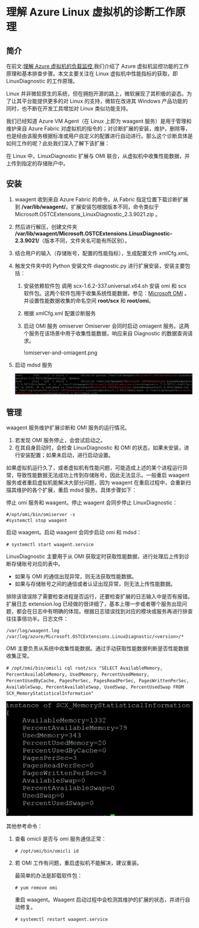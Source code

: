 # 理解 Azure Linux 虚拟机的诊断工作原理

## 简介

在前文:[理解 Azure 虚拟机的负载监控](aog-monitoring-and-diagnostics-virtual-machines-load-monitoring-guidance.md),我们介绍了 Azure 虚拟机监控功能的工作原理和基本排查步骤。本文主要关注在 Linux 虚拟机中性能指标的获取，即 LinuxDiagnostic 的工作原理。

Linux 并非微软原生的系统，但在拥抱开源的路上，微软展现了其积极的姿态。为了让其平台能提供更多的对 Linux 的支持，微软在改进其 Windows 产品功能的同时，也不断在开发工具增加对 Linux 类似功能支持。

我们已经知道 Azure VM Agent（在 Linux 上即为 waagent 服务）是用于管理和维护来自 Azure Fabric 对虚拟机的指令的；对诊断扩展的安装，维护，删除等，也是经由该服务根据标准或用户自定义的配置进行自动进行。那么这个诊断具体是如何工作的呢？此处我们深入了解下该扩展：

在 Linux 中，LinuxDiagnostic 扩展与 OMI 联合，从虚拟机中收集性能数据，并上传到指定的存储账户中。

## 安装

1. waagent 收到来自 Azure Fabric 的命令，从 Fabric 指定位置下载诊断扩展到 **/var/lib/waagent/**。扩展安装包根据版本不同，命令类似于 Microsoft.OSTCExtensions_LinuxDiagnostic_2.3.9021.zip 。
2. 然后进行解压，创建文件夹 **/var/lib/waagent/Microsoft.OSTCExtensions.LinuxDiagnostic-2.3.9021/**（版本不同，文件夹名可能有所区别）。
3. 结合用户的输入（存储账号，配置的性能指标），生成配置文件 xmlCfg.xml。
4. 触发文件夹中的 Python 安装文件 diagnostic.py 进行扩展安装，安装主要包括：
    1. 安装依赖软件包
        调用 scx-1.6.2-337.universal.x64.sh 安装 omi 和 scx 软件包。这两个软件包用于收集系统性能数据，参见：[Microsoft OMI](https://github.com/Microsoft/omi) 。并设置性能数据收集的命名空间 **root/scx** 和 **root/omi**。
    2. 根据 xmlCfg.xml 配置诊断服务
    3. 启动 OMI 服务 omiserver
        Omiserver 会同时启动 omiagent 服务。这两个服务在该场景中用于收集性能数据，响应来自 Diagnostic 的数据查询请求。
    
        !omiserver-and-omiagent.png[](media/aog-monitoring-and-diagnostics-virtual-machines-linux-operating-principle-understanding/omiserver-and-omiagent.png)

5.	启动 mdsd 服务

    ![mdsd](media/aog-monitoring-and-diagnostics-virtual-machines-linux-operating-principle-understanding/mdsd.png)

## 管理

waagent 服务维护扩展诊断和 OMI 服务的运行情况。

1.	若发现 OMI 服务停止，会尝试启动之。
2.	在其自身启动时，会检查 LinuxDiagnostic 和 OMI 的状态，如果未安装，进行安装配置；如果未启动，进行启动设置。

如果虚拟机运行久了，或者虚拟机有性能问题，可能造成上述的某个进程运行异常，导致性能数据无法成功上传到存储账号，因此无法显示。一般重启 waagent 服务或者重启虚拟机能解决大部分问题，因为 waagent 在重启过程中，会重新扫描其维护的各个扩展，重启 mdsd 服务。具体步骤如下：


停止 omi 服务和 waagent。停止 waagent 会同步停止 LinuxDiagnostic：

```
#/opt/omi/bin/omiserver -s
#systemctl stop waagent
```
启动 waagent。启动 waagent 会同步启动 omi 和 mdsd：

`# systemctl start waagent.service`

LinuxDiagnostic 主要用于从 OMI 获取定时获取性能数据，进行处理后上传到诊断存储账号对应的表中。

- 如果与 OMI 的通信出现异常，则无法获取性能数据。
- 如果与存储账号之间的通信或者认证出现异常，则无法上传性能数据。

排除该错误除了需要检查进程是否运行，还要检查扩展的日志输入中是否有报错。扩展日志 extension.log 已经做的很详细了，基本上哪一步或者哪个服务出现问题，都会在日志中有明确的体现。根据日志错误找到对应的模块或服务再进行排查往往事倍功半。日志文件：

```
/var/log/waagent.log
/var/log/azure/Microsoft.OSTCExtensions.LinuxDiagnostic/<version>/*
```

OMI 主要负责从系统中收集性能数据。通过手动获取性能数据判断是否性能数据收集正常。

`# /opt/omi/bin/omicli cql root/scx "SELECT AvailableMemory, PercentAvailableMemory, UsedMemory, PercentUsedMemory, PercentUsedByCache, PagesPerSec, PagesReadPerSec, PagesWrittenPerSec, AvailableSwap, PercentAvailableSwap, UsedSwap, PercentUsedSwap FROM SCX_MemoryStatisticalInformation"`

![select-data](media/aog-monitoring-and-diagnostics-virtual-machines-linux-operating-principle-understanding/select-data.png)

其他参考命令：
1.	查看 omicli 是否与 omi 服务通信正常：

    `# /opt/omi/bin/omicli id`

2.	若 OMI 工作有问题，重启虚拟机不能解决，建议重装。

    最简单的办法是卸载软件包：

    `# yum remove omi `

    重启 waagent。Waagent 启动过程中会检测其维护的扩展的状态，并进行自动修复。

    `# systemctl restart waagent.service`